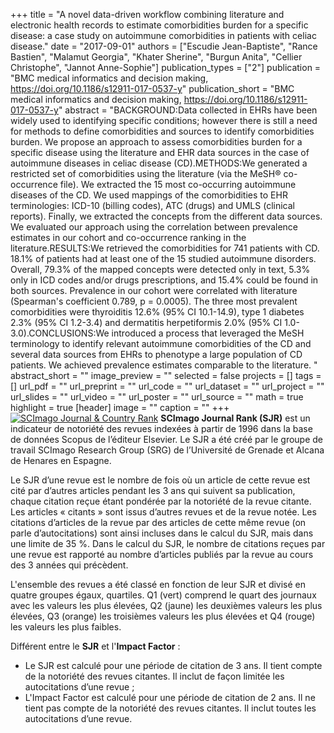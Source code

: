 +++
title = "A novel data-driven workflow combining literature and electronic health records to estimate comorbidities burden for a specific disease: a case study on autoimmune comorbidities in patients with celiac disease."
date = "2017-09-01"
authors = ["Escudie Jean-Baptiste", "Rance Bastien", "Malamut Georgia", "Khater Sherine", "Burgun Anita", "Cellier Christophe", "Jannot Anne-Sophie"]
publication_types = ["2"]
publication = "BMC medical informatics and decision making, https://doi.org/10.1186/s12911-017-0537-y"
publication_short = "BMC medical informatics and decision making, https://doi.org/10.1186/s12911-017-0537-y"
abstract = "BACKGROUND:Data collected in EHRs have been widely used to identifying specific conditions; however there is still a need for methods to define comorbidities and sources to identify comorbidities burden. We propose an approach to assess comorbidities burden for a specific disease using the literature and EHR data sources in the case of autoimmune diseases in celiac disease (CD).METHODS:We generated a restricted set of comorbidities using the literature (via the MeSH® co-occurrence file). We extracted the 15 most co-occurring autoimmune diseases of the CD. We used mappings of the comorbidities to EHR terminologies: ICD-10 (billing codes), ATC (drugs) and UMLS (clinical reports). Finally, we extracted the concepts from the different data sources. We evaluated our approach using the correlation between prevalence estimates in our cohort and co-occurrence ranking in the literature.RESULTS:We retrieved the comorbidities for 741 patients with CD. 18.1% of patients had at least one of the 15 studied autoimmune disorders. Overall, 79.3% of the mapped concepts were detected only in text, 5.3% only in ICD codes and/or drugs prescriptions, and 15.4% could be found in both sources. Prevalence in our cohort were correlated with literature (Spearman's coefficient 0.789, p = 0.0005). The three most prevalent comorbidities were thyroiditis 12.6% (95% CI 10.1-14.9), type 1 diabetes 2.3% (95% CI 1.2-3.4) and dermatitis herpetiformis 2.0% (95% CI 1.0-3.0).CONCLUSIONS:We introduced a process that leveraged the MeSH terminology to identify relevant autoimmune comorbidities of the CD and several data sources from EHRs to phenotype a large population of CD patients. We achieved prevalence estimates comparable to the literature. "
abstract_short = ""
image_preview = ""
selected = false
projects = []
tags = []
url_pdf = ""
url_preprint = ""
url_code = ""
url_dataset = ""
url_project = ""
url_slides = ""
url_video = ""
url_poster = ""
url_source = ""
math = true
highlight = true
[header]
image = ""
caption = ""
+++
<a href="https://www.scimagojr.com/journalsearch.php?q=23602&amp;tip=sid&amp;exact=no" title="SCImago Journal &amp; Country Rank"><img border="0" src="https://www.scimagojr.com/journal_img.php?id=23602" alt="SCImago Journal &amp; Country Rank"  /></a>
**SCImago Journal Rank (SJR)** est un indicateur de notoriété des revues indexées à partir de 1996 dans la base de données Scopus de l’éditeur Elsevier. Le SJR a été créé par le groupe de travail SCImago Research Group (SRG) de l’Université de Grenade et Alcana de Henares en Espagne.  
  
Le SJR d’une revue est le nombre de fois où un article de cette revue est cité par d’autres articles pendant les 3 ans qui suivent sa publication, chaque citation reçue étant pondérée par la notoriété de la revue citante. Les articles « citants » sont issus d’autres revues et de la revue notée. Les citations d’articles de la revue par des articles de cette même revue (on parle d’autocitations) sont ainsi incluses dans le calcul du SJR, mais dans une limite de 35 %. Dans le calcul du SJR, le nombre de citations reçues par une revue est rapporté au nombre d’articles publiés par la revue au cours des 3 années qui précèdent.  
  
L'ensemble des revues a été classé en fonction de leur SJR et divisé en quatre groupes égaux, quartiles. Q1 (vert) comprend le quart des journaux avec les valeurs les plus élevées, Q2 (jaune) les deuxièmes valeurs les plus élevées, Q3 (orange) les troisièmes valeurs les plus élevées et Q4 (rouge) les valeurs les plus faibles.  
  
Différent entre le **SJR** et l'**Impact Factor** :  
- Le SJR est calculé pour une période de citation de 3 ans. Il tient compte de la notoriété des revues citantes. Il inclut de façon limitée les autocitations d’une revue ;  
- L'Impact Factor est calculé pour une période de citation de 2 ans. Il ne tient pas compte de la notoriété des revues citantes. Il inclut toutes les autocitations d’une revue.
